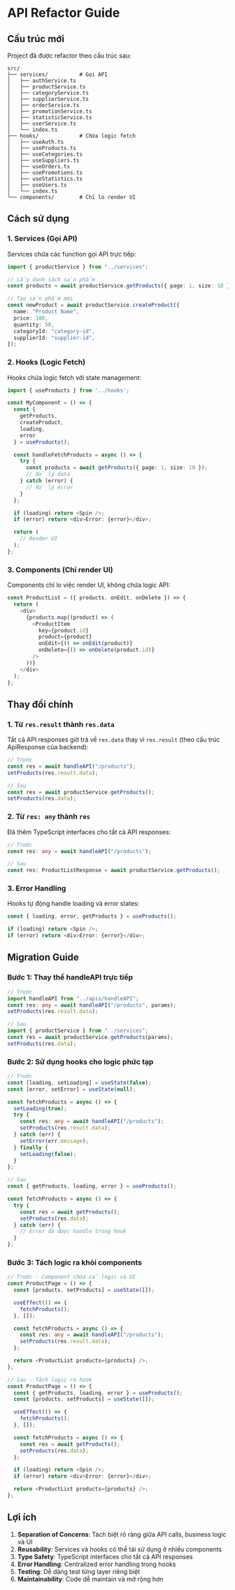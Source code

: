 # API Refactor Guide

## Cấu trúc mới

Project đã được refactor theo cấu trúc sau:

```
src/
├── services/          # Gọi API
│   ├── authService.ts
│   ├── productService.ts
│   ├── categoryService.ts
│   ├── supplierService.ts
│   ├── orderService.ts
│   ├── promotionService.ts
│   ├── statisticService.ts
│   ├── userService.ts
│   └── index.ts
├── hooks/             # Chứa logic fetch
│   ├── useAuth.ts
│   ├── useProducts.ts
│   ├── useCategories.ts
│   ├── useSuppliers.ts
│   ├── useOrders.ts
│   ├── usePromotions.ts
│   ├── useStatistics.ts
│   ├── useUsers.ts
│   └── index.ts
└── components/        # Chỉ lo render UI
```

## Cách sử dụng

### 1. Services (Gọi API)

Services chứa các function gọi API trực tiếp:

```typescript
import { productService } from "../services";

// Lấy danh sách sản phẩm
const products = await productService.getProducts({ page: 1, size: 10 });

// Tạo sản phẩm mới
const newProduct = await productService.createProduct({
  name: "Product Name",
  price: 100,
  quantity: 50,
  categoryId: "category-id",
  supplierId: "supplier-id",
});
```

### 2. Hooks (Logic Fetch)

Hooks chứa logic fetch với state management:

```typescript
import { useProducts } from '../hooks';

const MyComponent = () => {
  const {
    getProducts,
    createProduct,
    loading,
    error
  } = useProducts();

  const handleFetchProducts = async () => {
    try {
      const products = await getProducts({ page: 1, size: 10 });
      // Xử lý data
    } catch (error) {
      // Xử lý error
    }
  };

  if (loading) return <Spin />;
  if (error) return <div>Error: {error}</div>;

  return (
    // Render UI
  );
};
```

### 3. Components (Chỉ render UI)

Components chỉ lo việc render UI, không chứa logic API:

```typescript
const ProductList = ({ products, onEdit, onDelete }) => {
  return (
    <div>
      {products.map((product) => (
        <ProductItem
          key={product.id}
          product={product}
          onEdit={() => onEdit(product)}
          onDelete={() => onDelete(product.id)}
        />
      ))}
    </div>
  );
};
```

## Thay đổi chính

### 1. Từ `res.result` thành `res.data`

Tất cả API responses giờ trả về `res.data` thay vì `res.result` (theo cấu trúc ApiResponse<T> của backend):

```typescript
// Trước
const res = await handleAPI("/products");
setProducts(res.result.data);

// Sau
const res = await productService.getProducts();
setProducts(res.data);
```

### 2. Từ `res: any` thành `res`

Đã thêm TypeScript interfaces cho tất cả API responses:

```typescript
// Trước
const res: any = await handleAPI("/products");

// Sau
const res: ProductListResponse = await productService.getProducts();
```

### 3. Error Handling

Hooks tự động handle loading và error states:

```typescript
const { loading, error, getProducts } = useProducts();

if (loading) return <Spin />;
if (error) return <div>Error: {error}</div>;
```

## Migration Guide

### Bước 1: Thay thế handleAPI trực tiếp

```typescript
// Trước
import handleAPI from "../apis/handleAPI";
const res: any = await handleAPI("/products", params);
setProducts(res.result.data);

// Sau
import { productService } from "../services";
const res = await productService.getProducts(params);
setProducts(res.data);
```

### Bước 2: Sử dụng hooks cho logic phức tạp

```typescript
// Trước
const [loading, setLoading] = useState(false);
const [error, setError] = useState(null);

const fetchProducts = async () => {
  setLoading(true);
  try {
    const res: any = await handleAPI("/products");
    setProducts(res.result.data);
  } catch (err) {
    setError(err.message);
  } finally {
    setLoading(false);
  }
};

// Sau
const { getProducts, loading, error } = useProducts();

const fetchProducts = async () => {
  try {
    const res = await getProducts();
    setProducts(res.data);
  } catch (err) {
    // Error đã được handle trong hook
  }
};
```

### Bước 3: Tách logic ra khỏi components

```typescript
// Trước - Component chứa cả logic và UI
const ProductPage = () => {
  const [products, setProducts] = useState([]);

  useEffect(() => {
    fetchProducts();
  }, []);

  const fetchProducts = async () => {
    const res: any = await handleAPI("/products");
    setProducts(res.result.data);
  };

  return <ProductList products={products} />;
};

// Sau - Tách logic ra hook
const ProductPage = () => {
  const { getProducts, loading, error } = useProducts();
  const [products, setProducts] = useState([]);

  useEffect(() => {
    fetchProducts();
  }, []);

  const fetchProducts = async () => {
    const res = await getProducts();
    setProducts(res.data);
  };

  if (loading) return <Spin />;
  if (error) return <div>Error: {error}</div>;

  return <ProductList products={products} />;
};
```

## Lợi ích

1. **Separation of Concerns**: Tách biệt rõ ràng giữa API calls, business logic và UI
2. **Reusability**: Services và hooks có thể tái sử dụng ở nhiều components
3. **Type Safety**: TypeScript interfaces cho tất cả API responses
4. **Error Handling**: Centralized error handling trong hooks
5. **Testing**: Dễ dàng test từng layer riêng biệt
6. **Maintainability**: Code dễ maintain và mở rộng hơn
